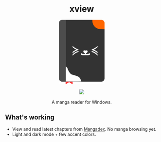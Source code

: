 <div>
	<h1 align="center">
		xview
	</h1>
	<p align="center">
		<img src="./assets/app_icon/xview_logo.png" width="150"/>
	</p>
	<p align="center">
		<a title="Made with Fluent Design" href="https://github.com/bdlukaa/fluent_ui">
			<img
				src="https://img.shields.io/badge/fluent-design-blue?style=flat-square&color=7A7574&labelColor=0078D7"
			/>
		</a>
	</p>
	<p align="center">
		A manga reader for Windows.
	</p>
</div>

## What's working
- View and read latest chapters from [Mangadex](https://mangadex.org/). No manga browsing yet.
- Light and dark mode + few accent colors.

